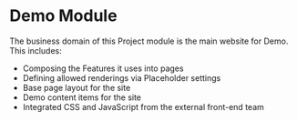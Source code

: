 # Demo Module

The business domain of this Project module is the main
website for Demo. This includes:

* Composing the Features it uses into pages
* Defining allowed renderings via Placeholder settings
* Base page layout for the site
* Demo content items for the site
* Integrated CSS and JavaScript from the external front-end team